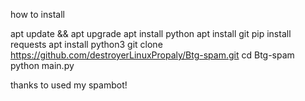how to install

apt update && apt upgrade
apt install python
apt install git
pip install requests
apt install python3
git clone https://github.com/destroyerLinuxPropaly/Btg-spam.git
cd Btg-spam
python main.py

thanks to used my spambot!
